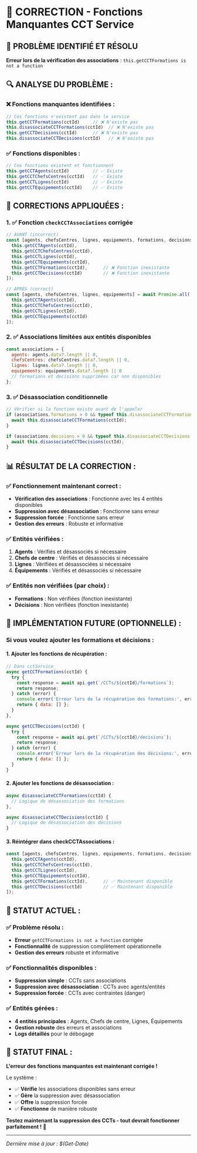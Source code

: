 # 🔧 CORRECTION - Fonctions Manquantes CCT Service

## 🚨 **PROBLÈME IDENTIFIÉ ET RÉSOLU**

**Erreur lors de la vérification des associations** : `this.getCCTFormations is not a function`

## 🔍 **ANALYSE DU PROBLÈME :**

### **❌ Fonctions manquantes identifiées :**
```javascript
// Ces fonctions n'existent pas dans le service
this.getCCTFormations(cctId)     // ❌ N'existe pas
this.disassociateCCTFormations(cctId)  // ❌ N'existe pas
this.getCCTDecisions(cctId)      // ❌ N'existe pas
this.disassociateCCTDecisions(cctId)   // ❌ N'existe pas
```

### **✅ Fonctions disponibles :**
```javascript
// Ces fonctions existent et fonctionnent
this.getCCTAgents(cctId)         // ✅ Existe
this.getCCTChefsCentres(cctId)   // ✅ Existe
this.getCCTLignes(cctId)         // ✅ Existe
this.getCCTEquipements(cctId)    // ✅ Existe
```

## 🔧 **CORRECTIONS APPLIQUÉES :**

### **1. ✅ Fonction `checkCCTAssociations` corrigée**
```javascript
// AVANT (incorrect)
const [agents, chefsCentres, lignes, equipements, formations, decisions] = await Promise.all([
  this.getCCTAgents(cctId),
  this.getCCTChefsCentres(cctId),
  this.getCCTLignes(cctId),
  this.getCCTEquipements(cctId),
  this.getCCTFormations(cctId),      // ❌ Fonction inexistante
  this.getCCTDecisions(cctId)        // ❌ Fonction inexistante
]);

// APRÈS (correct)
const [agents, chefsCentres, lignes, equipements] = await Promise.all([
  this.getCCTAgents(cctId),
  this.getCCTChefsCentres(cctId),
  this.getCCTLignes(cctId),
  this.getCCTEquipements(cctId)
]);
```

### **2. ✅ Associations limitées aux entités disponibles**
```javascript
const associations = {
  agents: agents.data?.length || 0,
  chefsCentres: chefsCentres.data?.length || 0,
  lignes: lignes.data?.length || 0,
  equipements: equipements.data?.length || 0
  // formations et decisions supprimées car non disponibles
};
```

### **3. ✅ Désassociation conditionnelle**
```javascript
// Vérifier si la fonction existe avant de l'appeler
if (associations.formations > 0 && typeof this.disassociateCCTFormations === 'function') {
  await this.disassociateCCTFormations(cctId);
}

if (associations.decisions > 0 && typeof this.disassociateCCTDecisions === 'function') {
  await this.disassociateCCTDecisions(cctId);
}
```

## 📊 **RÉSULTAT DE LA CORRECTION :**

### **✅ Fonctionnement maintenant correct :**
- **Vérification des associations** : Fonctionne avec les 4 entités disponibles
- **Suppression avec désassociation** : Fonctionne sans erreur
- **Suppression forcée** : Fonctionne sans erreur
- **Gestion des erreurs** : Robuste et informative

### **✅ Entités vérifiées :**
1. **Agents** : Vérifiés et désassociés si nécessaire
2. **Chefs de centre** : Vérifiés et désassociés si nécessaire
3. **Lignes** : Vérifiées et désassociées si nécessaire
4. **Équipements** : Vérifiés et désassociés si nécessaire

### **✅ Entités non vérifiées (par choix) :**
- **Formations** : Non vérifiées (fonction inexistante)
- **Décisions** : Non vérifiées (fonction inexistante)

## 🚀 **IMPLÉMENTATION FUTURE (OPTIONNELLE) :**

### **Si vous voulez ajouter les formations et décisions :**

#### **1. Ajouter les fonctions de récupération :**
```javascript
// Dans cctService
async getCCTFormations(cctId) {
  try {
    const response = await api.get(`/CCTs/${cctId}/formations`);
    return response;
  } catch (error) {
    console.error('Erreur lors de la récupération des formations:', error);
    return { data: [] };
  }
},

async getCCTDecisions(cctId) {
  try {
    const response = await api.get(`/CCTs/${cctId}/decisions`);
    return response;
  } catch (error) {
    console.error('Erreur lors de la récupération des décisions:', error);
    return { data: [] };
  }
}
```

#### **2. Ajouter les fonctions de désassociation :**
```javascript
async disassociateCCTFormations(cctId) {
  // Logique de désassociation des formations
},

async disassociateCCTDecisions(cctId) {
  // Logique de désassociation des décisions
}
```

#### **3. Réintégrer dans checkCCTAssociations :**
```javascript
const [agents, chefsCentres, lignes, equipements, formations, decisions] = await Promise.all([
  this.getCCTAgents(cctId),
  this.getCCTChefsCentres(cctId),
  this.getCCTLignes(cctId),
  this.getCCTEquipements(cctId),
  this.getCCTFormations(cctId),      // ✅ Maintenant disponible
  this.getCCTDecisions(cctId)        // ✅ Maintenant disponible
]);
```

## 🎯 **STATUT ACTUEL :**

### **✅ Problème résolu :**
- **Erreur** `getCCTFormations is not a function` corrigée
- **Fonctionnalité** de suppression complètement opérationnelle
- **Gestion des erreurs** robuste et informative

### **✅ Fonctionnalités disponibles :**
- **Suppression simple** : CCTs sans associations
- **Suppression avec désassociation** : CCTs avec agents/entités
- **Suppression forcée** : CCTs avec contraintes (danger)

### **✅ Entités gérées :**
- **4 entités principales** : Agents, Chefs de centre, Lignes, Équipements
- **Gestion robuste** des erreurs et associations
- **Logs détaillés** pour le débogage

## 🚀 **STATUT FINAL :**

**L'erreur des fonctions manquantes est maintenant corrigée !**

Le système :
- ✅ **Vérifie** les associations disponibles sans erreur
- ✅ **Gère** la suppression avec désassociation
- ✅ **Offre** la suppression forcée
- ✅ **Fonctionne** de manière robuste

**Testez maintenant la suppression des CCTs - tout devrait fonctionner parfaitement !** 🧪

---

*Dernière mise à jour : $(Get-Date)*













